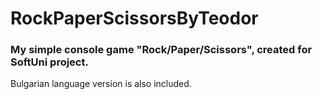 # RockPaperScissorsByTeodor
### My simple console game "Rock/Paper/Scissors", created for SoftUni project.
Bulgarian language version is also included.
